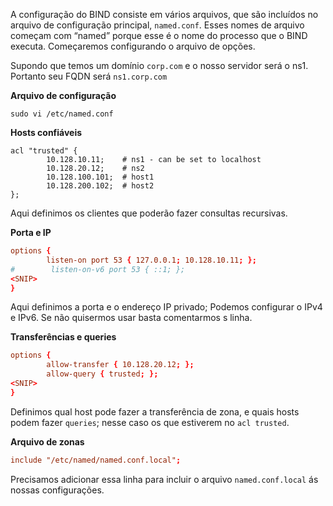 A configuração do BIND consiste em vários arquivos, que são incluídos no arquivo de configuração principal, `named.conf`. Esses nomes de arquivo começam com “named” porque esse é o nome do processo que o BIND executa. Começaremos configurando o arquivo de opções.

Supondo que temos um domínio `corp.com` e o nosso servidor será o ns1. Portanto seu FQDN será ``ns1.corp.com``

**Arquivo de configuração**
```
sudo vi /etc/named.conf
```

**Hosts confiáveis**
```conf"
acl "trusted" {
        10.128.10.11;    # ns1 - can be set to localhost
        10.128.20.12;    # ns2
        10.128.100.101;  # host1
        10.128.200.102;  # host2
};
```
Aqui definimos os clientes que poderão fazer consultas recursivas.

**Porta e IP**
```conf
options {
        listen-on port 53 { 127.0.0.1; 10.128.10.11; };
#        listen-on-v6 port 53 { ::1; };
<SNIP>
}
```
Aqui definimos a porta e o endereço IP privado; Podemos configurar o IPv4 e IPv6. Se não quisermos usar basta comentarmos s linha.

**Transferências e queries**
```conf
options {
		allow-transfer { 10.128.20.12; };
		allow-query { trusted; };
<SNIP>
}
```
Definimos qual host pode fazer a transferência de zona, e quais hosts podem fazer ``queries``; nesse caso os que estiverem no ``acl trusted``.

**Arquivo de zonas**
```conf
include "/etc/named/named.conf.local";
```
Precisamos adicionar essa linha para incluir o arquivo ``named.conf.local`` ás nossas configurações.

